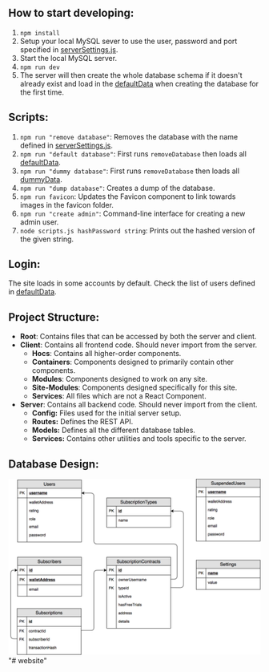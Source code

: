 ## How to start developing:
1. `npm install`
2. Setup your local MySQL sever to use the user, password and port specified in [serverSettings.js](./server/serverSettings.js).
3. Start the local MySQL server.
4. `npm run dev`
5. The server will then create the whole database schema if it doesn't already exist and load in the [defaultData](server/services/database/defaultData.js) when creating the database for the first time.

## Scripts:
1. `npm run "remove database"`: Removes the database with the name defined in [serverSettings.js](./server/serverSettings.js).
2. `npm run "default database"`: First runs `removeDatabase` then loads all [defaultData](server/services/database/defaultData.js).
3. `npm run "dummy database"`: First runs `removeDatabase` then loads all [dummyData](server/services/database/dummyData.js).
4. `npm run "dump database"`: Creates a dump of the database.
4. `npm run favicon`: Updates the Favicon component to link towards images in the favicon folder.
5. `npm run "create admin"`: Command-line interface for creating a new admin user.
6. `node scripts.js hashPassword string`: Prints out the hashed version of the given string.

## Login:
The site loads in some accounts by default. Check the list of users defined in [defaultData](server/services/database/defaultData.js).

## Project Structure:
- **Root**: Contains files that can be accessed by both the server and client.
- **Client**: Contains all frontend code. Should never import from the server.
    - **Hocs**: Contains all higher-order components.
    - **Containers**: Components designed to primarily contain other components.
    - **Modules**: Components designed to work on any site.
    - **Site-Modules**: Components designed specifically for this site.
    - **Services**: All files which are not a React Component.
- **Server**: Contains all backend code. Should never import from the client.
    - **Config:** Files used for the initial server setup.
    - **Routes:** Defines the REST API.
    - **Models:** Defines all the different database tables.
    - **Services:** Contains other utilities and tools specific to the server.
    
## Database Design:
![alt-text](./markdown/ethereum_database.png)
"# website" 
